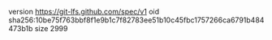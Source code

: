 version https://git-lfs.github.com/spec/v1
oid sha256:10be75f763bbf8f1e9b1c7f82783ee51b10c45fbc1757266ca6791b484473b1b
size 2999
